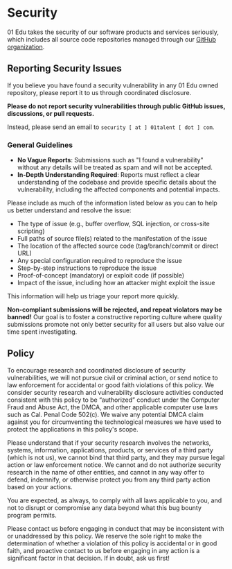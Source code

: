 # Security

01 Edu takes the security of our software products and services seriously, which includes all source code repositories managed through our [GitHub organization](https://github.com/01-edu).

## Reporting Security Issues

If you believe you have found a security vulnerability in any 01 Edu owned repository, please report it to us through coordinated disclosure.

**Please do not report security vulnerabilities through public GitHub issues, discussions, or pull requests.**

Instead, please send an email to `security [ at ] 01talent [ dot ] com`. 

### General Guidelines
- **No Vague Reports**: Submissions such as "I found a vulnerability" without any details will be treated as spam and will not be accepted.
- **In-Depth Understanding Required**: Reports must reflect a clear understanding of the codebase and provide specific details about the vulnerability, including the affected components and potential impacts.

Please include as much of the information listed below as you can to help us better understand and resolve the issue:

- The type of issue (e.g., buffer overflow, SQL injection, or cross-site scripting)
- Full paths of source file(s) related to the manifestation of the issue
- The location of the affected source code (tag/branch/commit or direct URL)
- Any special configuration required to reproduce the issue
- Step-by-step instructions to reproduce the issue
- Proof-of-concept (mandatory) or exploit code (if possible)
- Impact of the issue, including how an attacker might exploit the issue

This information will help us triage your report more quickly.

**Non-compliant submissions will be rejected, and repeat violators may be banned!** Our goal is to foster a constructive reporting culture where quality submissions promote not only better security for all users but also value our time spent investigating.

## Policy

To encourage research and coordinated disclosure of security vulnerabilities, we will not pursue civil or criminal action, or send notice to law enforcement for accidental or good faith violations of this policy. We consider security research and vulnerability disclosure activities conducted consistent with this policy to be “authorized” conduct under the Computer Fraud and Abuse Act, the DMCA, and other applicable computer use laws such as Cal. Penal Code 502(c). We waive any potential DMCA claim against you for circumventing the technological measures we have used to protect the applications in this policy's scope.

Please understand that if your security research involves the networks, systems, information, applications, products, or services of a third party (which is not us), we cannot bind that third party, and they may pursue legal action or law enforcement notice. We cannot and do not authorize security research in the name of other entities, and cannot in any way offer to defend, indemnify, or otherwise protect you from any third party action based on your actions.

You are expected, as always, to comply with all laws applicable to you, and not to disrupt or compromise any data beyond what this bug bounty program permits.

Please contact us before engaging in conduct that may be inconsistent with or unaddressed by this policy. We reserve the sole right to make the determination of whether a violation of this policy is accidental or in good faith, and proactive contact to us before engaging in any action is a significant factor in that decision. If in doubt, ask us first!
